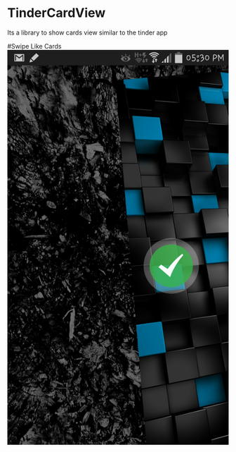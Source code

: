 TinderCardView
==============

Its a library to show cards view similar to the tinder app

#Swipe Like Cards
![Screenshot](https://github.com/xegole/TinderCardView/blob/master/swipe_right.png)
